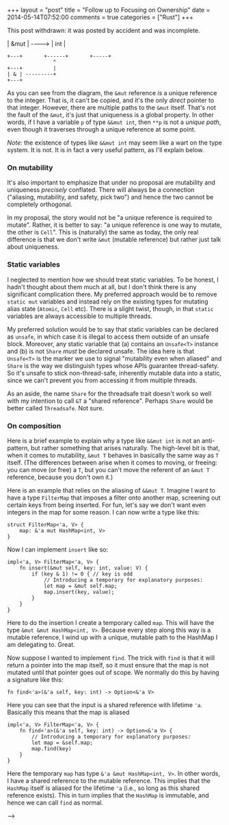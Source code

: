 +++
layout = "post"
title = "Follow up to Focusing on Ownership"
date = 2014-05-14T07:52:00
comments = true
categories = ["Rust"]
+++

This post withdrawn: it was posted by accident and was incomplete.

<!-- 
I read through the comments from [Reddit][r] and I wanted to add a few
follow-on thoughts to my
[previous post ("Focusing on Ownership")][fo].

### On lying and honesty

There is a lot of talk about lying in the Reddit thread. I think this
terminology is unhelpful. At no point does the Rust type system lie,
neither in the current system nor in any proposed
variation(s). However, you may not understand what it is telling you.

For example, no part of the type `&Cell<int>` is a lie, even though it
is a reference to a mutable integer. It's just that `&T` does not mean
"immutable reference to T" but rather "shared reference to T" (or, if
you prefer, "aliased reference"). Many, but not all, types are
immutable when aliased: `Cell` is not.

Similarly, no part of a type like `&&mut int` is a lie, even though
the `int` is ultimately aliased. An `&mut T` promises *local*
uniqueness: that is, there is no other (active) pointer that leads to
that same memory.  However, you can still alias the `&mut T` itself,
and hence the memory may ultimately be aliased. If you diagram it out,
it's clear that everybody is upholding their end of the bargain:

    +---+       +------+       +-----+
    | & | ----> | &mut | ----> | int |
    +---+       +------+       +-----+
                   ^
    +---+          |
    | & | ---------+
    +---+

As you can see from the diagram, the `&mut` reference *is* a unique
reference to the integer. That is, it can't be copied, and it's the
only *direct* pointer to that integer. However, there are multiple
paths to the `&mut` itself. That's not the fault of the `&mut`, it's
just that uniqueness is a global property. In other words, if I have a
variable `p` of type `&&mut int`, then `**p` is not a *unique path*,
even though it traverses through a unique reference at some point.

*Note:* the existence of types like `&&mut int` may seem like a wart
on the type system. It is not. It is in fact a very useful pattern, as
I'll explain below.

### On mutability

It's also important to emphasize that under no proposal are mutability
and uniqueness *precisely* conflated. There will always be a
connection ("aliasing, mutability, and safety, pick two") and hence
the two cannot be completely orthogonal.

In my proposal, the story would not be "a unique reference is required
to mutate". Rather, it is better to say: "a unique reference is one
way to mutate, the other is `Cell`". This is (naturally) the same as
today, the only real difference is that we don't write `&mut` (mutable
reference) but rather just talk about uniqueness.

### Static variables

I neglected to mention how we should treat static variables. To be
honest, I hadn't thought about them much at all, but I don't think
there is any significant complication there. My preferred approach
would be to remove `static mut` variables and instead rely on the
existing types for mutating alias state (`Atomic`, `Cell` etc). There
is a slight twist, though, in that `static` variables are always
accessible to multiple threads.

My preferred solution would be to say that static variables can be
declared as `unsafe`, in which case it is illegal to access them
outside of an unsafe block. Moreover, any static variable that (a)
contains an `Unsafe<T>` instance and (b) is not `Share` *must* be
declared unsafe. The idea here is that `Unsafe<T>` is the marker we
use to signal "mutability even when aliased" and `Share` is the way we
distinguish types whose APIs guarantee thread-safety. So it's unsafe
to stick non-thread-safe, inherently mutable data into a static, since
we can't prevent you from accessing it from multiple threads.

As an aside, the name `Share` for the threadsafe trait doesn't work so
well with my intention to call `&T` a "shared reference". Perhaps
`Share` would be better called `Threadsafe`. Not sure.

### On composition

Here is a brief example to explain why a type like `&&mut int` is not
an anti-pattern, but rather something that arises naturally. The
high-level bit is that, when it comes to mutability, `&mut T` behaves
in basically the same way as `T` itself. (The differences between
arise when it comes to moving, or freeing: you can move (or free) a
`T`, but you can't move the referent of an `&mut T` reference, because
you don't own it.)

Here is an example that relies on the aliasing of `&&mut T`. Imagine I
want to have a type `FilterMap` that imposes a filter onto another
map, screening out certain keys from being inserted. For fun, let's
say we don't want even integers in the map for some reason. I can now
write a type like this:

    struct FilterMap<'a, V> {
        map: &'a mut HashMap<int, V>
    }
    
Now I can implement `insert` like so:

    impl<'a, V> FilterMap<'a, V> {
        fn insert(&mut self, key: int, value: V) {
            if (key & 1) != 0 { // key is odd
                // Introducing a temporary for explanatory purposes:
                let map = &mut self.map;
                map.insert(key, value);
            }
        }
    }
    
Here to do the insertion I create a temporary called `map`. This will
have the type `&mut &mut HashMap<int, V>`. Because every step along
this way is a mutable reference, I wind up with a unique, mutable path
to the HashMap I am delegating to. Great.

Now suppose I wanted to implement `find`. The trick with `find` is
that it will return a pointer into the map itself, so it must ensure
that the map is not mutated until that pointer goes out of scope. We
normally do this by having a signature like this:

    fn find<'a>(&'a self, key: int) -> Option<&'a V>
    
Here you can see that the input is a shared reference with lifetime
`'a`. Basically this means that the map is aliased 

    impl<'a, V> FilterMap<'a, V> {
        fn find<'a>(&'a self, key: int) -> Option<&'a V> {
            // Introducing a temporary for explanatory purposes:
            let map = &self.map;
            map.find(key)
        }
    }

Here the temporary `map` has type `&'a &mut HashMap<int, V>`. In other
words, I have a shared reference to the mutable reference. This
implies that the `HashMap` itself is aliased for the lifetime `'a`
(i.e., so long as this shared reference exists). This in turn implies
that the `HashMap` is immutable, and hence we can call `find` as
normal.


[r]: http://www.reddit.com/r/rust/comments/25i544/babysteps_focusing_on_ownership_or_removing_let/
[fo]: http://smallcultfollowing.com/babysteps/blog/2014/05/13/focusing-on-ownership/
 
-->
